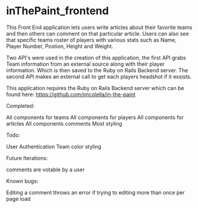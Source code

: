 # inThePaint_frontend

This Front End application lets users write articles about their favorite teams and then others can comment on that particular article. Users can also see that specific teams roster of players with various stats such as Name, Player Number, Postion, Height and Weight.

Two API's were used in the creation of this application, the first API grabs Team information from an external source along with their player information. Which is then saved to the Ruby on Rails Backend server. The second API makes an external call to get each players headshot if it exsists.

This application requires the Ruby on Rails Backend server which can be found here:
https://github.com/jmcolella/in-the-paint

Completed:

All components for teams
All components for players
All components for articles
All components comments
Most styling

Todo:

User Authentication
Team color styling

Future Iterations:

comments are votable by a user

Known bugs:

Editing a comment throws an error if trying to editing more than once per page load
